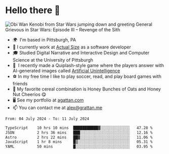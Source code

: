 <!--
**GameDog9988/GameDog9988** is a ✨ _special_ ✨ repository because its `README.md` (this file) appears on your GitHub profile.

Here are some ideas to get you started:

- 🔭 I’m currently working on ...
- 🌱 I’m currently learning ...
- 👯 I’m looking to collaborate on ...
- 🤔 I’m looking for help with ...
- 💬 Ask me about ...
- 📫 How to reach me: ...
- 😄 Pronouns: ...
- ⚡ Fun fact: ...
-->



Hello there 👋
==================================

![Obi Wan Kenobi from Star Wars jumping down and greeting General Grievous in Star Wars: Episode III – Revenge of the Sith](https://github.com/agrattan0820/agrattan0820/assets/51346343/689e56eb-29be-46a5-a079-28ea727b5f7e)


- 🌍  I'm based in Pittsburgh, PA
- 🔭  I currently work at [Actual Size](https://actualsize.com/) as a software developer
- 🎓  Studied Digital Narrative and Interactive Design and Computer Science at the University of Pittsburgh
- 👾  I recently made a Quiplash-style game where the players answer with AI-generated images called [Artificial Unintelligence](https://github.com/agrattan0820/artificial-unintelligence)
- ⚽  In my free time I like to play soccer, read, and play board games with friends
- 🥣  My favorite cereal combination is Honey Bunches of Oats and Honey Nut Cheerios 😋
- 🖥️  See my portfolio at [agattan.com](http://agrattan.com/)
- 📫  You can contact me at [alex@grattan.me](mailto:alex@grattan.me)

<!--START_SECTION:waka-->

```txt
From: 04 July 2024 - To: 11 July 2024

TypeScript    10 hrs 10 mins  ███████████▓░░░░░░░░░░░░░   47.28 %
JSON          2 hrs 36 mins   ███░░░░░░░░░░░░░░░░░░░░░░   12.16 %
Astro         2 hrs 22 mins   ██▓░░░░░░░░░░░░░░░░░░░░░░   11.06 %
JavaScript    1 hr 8 mins     █▒░░░░░░░░░░░░░░░░░░░░░░░   05.31 %
YAML          50 mins         █░░░░░░░░░░░░░░░░░░░░░░░░   03.95 %
```

<!--END_SECTION:waka-->
